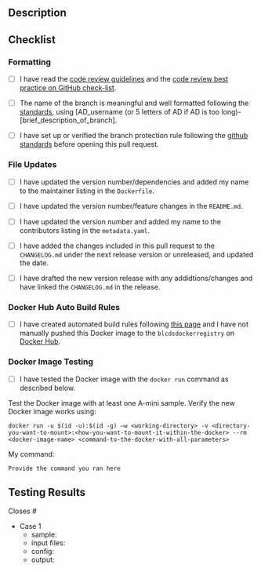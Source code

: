 ## Description

<!--Provide a brief summary of the PR here-->

<!--- Please read each of the following items and confirm by replacing the [ ] with a [X] --->
## Checklist 

### Formatting

- [ ] I have read the [code review guidelines](https://confluence.mednet.ucla.edu/display/BOUTROSLAB/Code+Review+Guidelines) and the [code review best practice on GitHub check-list](https://confluence.mednet.ucla.edu/display/BOUTROSLAB/Code+Review+Best+Practice+on+GitHub+-+Check+List).

- [ ] The name of the branch is meaningful and well formatted following the [standards](https://confluence.mednet.ucla.edu/display/BOUTROSLAB/Code+Review+Best+Practice+on+GitHub+-+Check+List), using [AD_username (or 5 letters of AD if AD is too long)-[brief_description_of_branch].

- [ ] I have set up or verified the branch protection rule following the [github standards](https://confluence.mednet.ucla.edu/pages/viewpage.action?spaceKey=BOUTROSLAB&title=GitHub+Standards#GitHubStandards-Branchprotectionrule) before opening this pull request.

### File Updates

- [ ] I have updated the version number/dependencies and added my name to the maintainer listing in the `Dockerfile`.

- [ ] I have updated the version number/feature changes in the `README.md`.

<!--- This acknowledgement is optional if you do not want to be listed--->
- [ ] I have updated the version number and added my name to the contributors listing in the `metadata.yaml`.

- [ ] I have added the changes included in this pull request to the `CHANGELOG.md` under the next release version or unreleased, and updated the date.

<!---If any previous versions have bugs, add "deprecated" in the version tag and list the bug in the corresponding release--->
- [ ] I have drafted the new version release with any addidtions/changes and have linked the `CHANGELOG.md` in the release. 

### Docker Hub Auto Build Rules

- [ ] I have created automated build rules following [this page](https://confluence.mednet.ucla.edu/display/BOUTROSLAB/How+to+set+up+automated+builds+for+Docker+Hub) and I have not manually pushed this Docker image to the `blcdsdockerregistry` on [Docker Hub](https://hub.docker.com).

### Docker Image Testing

- [ ] I have tested the Docker image with the `docker run` command as described below.

Test the Docker image with at least one A-mini sample. Verify the new Docker image works using:

```docker run -u $(id -u):$(id -g) –w <working-directory> -v <directory-you-want-to-mount>:<how-you-want-to-mount-it-within-the-docker> --rm <docker-image-name> <command-to-the-docker-with-all-parameters>```

My command: 

```Provide the command you ran here```
    
<!--- Copy and paste the results list below for more cases that were tested--->
<!--- If the case addresses an issue that should be closed, begin with "Closes <Issue #>"--->
## Testing Results

Closes #<!--Issue #-->

- Case 1
    - sample: <!-- e.g. A-mini S2.T-1, A-mini S2.T-n1 -->
    - input files: <!--path to input file(s) (if more than one, list in indented bullet points below this line)-->
    - config: <!--path to config file-->
    - output: <!--path to output directory-->
